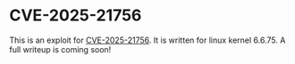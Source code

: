 # CVE-2025-21756

This is an exploit for [CVE-2025-21756](https://nvd.nist.gov/vuln/detail/CVE-2025-21756). It is written for linux kernel 6.6.75. A full writeup is coming soon!

